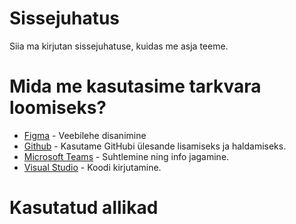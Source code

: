 # Sissejuhatus
Siia ma kirjutan sissejuhatuse, kuidas me asja teeme.

# Mida me kasutasime tarkvara loomiseks?
* [Figma](https://www.figma.com/) - Veebilehe disanimine
* [Github](https://www.github.com/HenrysHub/projekt-5/) - Kasutame GitHubi ülesande lisamiseks ja haldamiseks.
* [Microsoft Teams](https://teams.microsoft.com/) - Suhtlemine ning info jagamine.
* [Visual Studio](https://code.visualstudio.com/) - Koodi kirjutamine.

# Kasutatud allikad 
